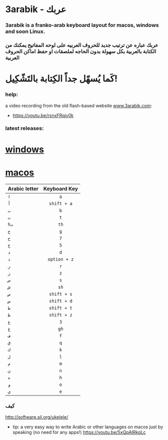 # 3arabik - عربك

### 3arabik is a franko-arab keyboard layout for macos, windows and soon Linux.
### عربك عباره عن ترتيب جديد للحروف العربيه على لوحه المفاتيح يمكنك من الكتابة بالعربية بكل سهولة بدون الحاجه لملصقات او حفظ اماكن الحروف العربية
# كَما يُسهّل جداً الكِتابة بالتَشّكِيل!

### help:

a video recording from the old flash-based website www.3arabik.com:
- https://youtu.be/rsnxFRqjy0k

### latest releases:

# [windows](https://github.com/a7madgamal/3arabik/releases/download/v1.2.0/3arabik_win.zip)
# [macos](https://github.com/a7madgamal/3arabik/releases/download/v1.2.0/3arabik_mac.dmg)


| Arabic letter        | Keyboard Key           |
| ------------- |:-------------:|
|`ا`| `a` |
|`أ`| `shift + a` |
|`ب`|`b`|
|`ت`|`t`|
|`hت`|`th`|
|`ج`|`g`|
|`ح`|`7`|
|`خ`|`5`|
|`د`|`d`|
|`ذ`|`option + z`|
|`ر`|`r`|
|`ز`|`z`|
|`س`|`s`|
|`ش`|`sh`|
|`ص`|`shift + s`|
|`ض`|`shift + d`|
|`ط`|`shift + t`|
|`ظ`|`shift + z`|
|`ع`|`3`|
|`غ`|`gh`|
|`ف`|`f`|
|`ق`|`q`|
|`ك`|`k`|
|`ل`|`l`|
|`م`|`m`|
|`ن`|`n`|
|`ه`|`h`|
|`و`|`o`|
|`ي`|`e`|

### كيف
http://software.sil.org/ukelele/

- tip: a very easy way to write Arabic or other languages on macos just by speaking (no need for any apps!)
https://youtu.be/5xQpAlRkqLc

